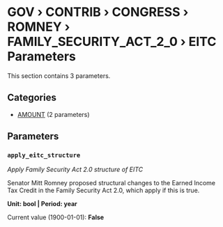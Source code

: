 # GOV › CONTRIB › CONGRESS › ROMNEY › FAMILY_SECURITY_ACT_2_0 › EITC Parameters

This section contains 3 parameters.

## Categories

- [AMOUNT](amount/index.md) (2 parameters)

## Parameters

### `apply_eitc_structure`
*Apply Family Security Act 2.0 structure of EITC*

Senator Mitt Romney proposed structural changes to the Earned Income Tax Credit in the Family Security Act 2.0, which apply if this is true.

**Unit: bool | Period: year**

Current value (1900-01-01): **False**

